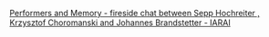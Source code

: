 [Performers and Memory - fireside chat between Sepp Hochreiter , Krzysztof Choromanski and Johannes Brandstetter - IARAI](https://qi.tc/qi/115998)